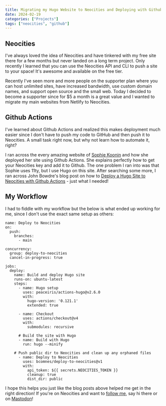 ```yaml
---
title: Migrating my Hugo Website to Neocities and Deploying with Github Actions
date: 2024-02-19
categories: ["Projects"]
tags: ["neocities", "github"]
---
```


## Neocities

I've always loved the idea of Neocities and have tinkered with my free site there for a few months but never landed on a long term project. Only recently I learned that you can use the Neocities API and CLI to push a site to your space! It's awesome and available on the free tier.

Recently I've seen more and more people on the supporter plan where you can host unlimited sites, have increased bandwidth, use custom domain names, and support open source and the small web. Today I decided to become a supporter since for $5 a month is a great value and I wanted to migrate my main websites from Netlify to Neocities.

## Github Actions

I've learned about Github Actions and realized this makes deployment much easier since I don't have to push my code to GitHub and then push it to Neocities. A small task right now, but why not learn how to automate it, right?

I ran across the every amazing website of [Sophie Koonin](https://localghost.dev/blog/how-i-deploy-my-eleventy-site-to-neocities/) and how she deployed her site using Github Actions. She explains perfectly how to get your Neocities key and add it to Github. The one problem I ran into was that Sophie uses 11ty, but I use Hugo on this site. After searching some more, I ran across John Bowdre's blog post on how to [Deploy a Hugo Site to Neocities with Github Actions](https://runtimeterror.dev/deploy-hugo-neocities-github-actions/) - just what I needed!

## My Workflow

I had to fiddle with my workflow but the below is what ended up working for me, since I don't use the exact same setup as others:


```
name: Deploy to Neocities
on:
  push:
    branches:
      - main

concurrency: 
  group: deploy-to-neocities
  cancel-in-progress: true

jobs:
  deploy:
    name: Build and deploy Hugo site
    runs-on: ubuntu-latest
    steps:
      - name: Hugo setup
        uses: peaceiris/actions-hugo@v2.6.0
        with:
          hugo-version: '0.121.1'
          extended: true

      - name: Checkout
        uses: actions/checkout@v4
        with:
          submodules: recursive

      # Build the site with Hugo
      - name: Build with Hugo
        run: hugo --minify
      
    # Push public dir to Neocities and clean up any orphaned files
      - name: Deploy to Neocities
        uses: bcomnes/deploy-to-neocities@v1
        with:
          api_token: ${{ secrets.NEOCITIES_TOKEN }}
          cleanup: true
          dist_dir: public

```

I hope this helps you just like the blog posts above helped me get in the right direction! If you're on Neocities and want to [follow me](https://neocities.org/site/binarydigit), say hi there or on [Mastodon](https://social.lol/@BinaryDigit)!